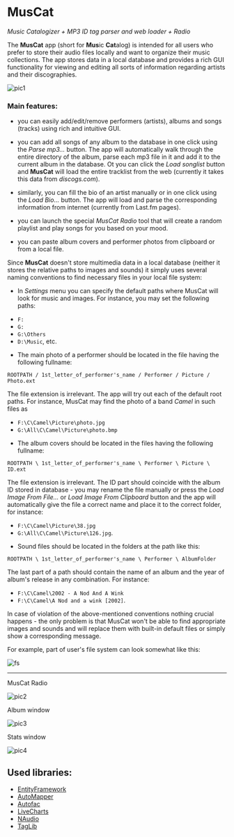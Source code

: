 # MusCat

*Music Catalogizer + MP3 ID tag parser and web loader + Radio*

The **MusCat** app (short for **Mus**ic **Cat**alog) is intended for all users who prefer to store their audio files locally and want to organize their music collections. The app stores data in a local database and provides a rich GUI functionality for viewing and editing all sorts of information regarding artists and their discographies.

![pic1](https://github.com/ar1st0crat/MusCat/blob/master/Screenshots/1.png)


### Main features:

* you can easily add/edit/remove performers (artists), albums and songs (tracks) using rich and intuitive GUI.

* you can add all songs of any album to the database in one click using the *Parse mp3...*  button. The app will automatically walk through the entire directory of the album, parse each mp3 file in it and add it to the current album in the database. Ot you can click the *Load songlist* button and **MusCat** will load the entire tracklist from the web (currently it takes this data from *discogs.com*).

* similarly, you can fill the bio of an artist manually or in one click using the *Load Bio...* button. The app will load and parse the corresponding information from internet (currently from Last.fm pages).

* you can launch the special *MusCat Radio* tool that will create a random playlist and play songs for you based on your mood.

* you can paste album covers and performer photos from clipboard or from a local file.


Since **MusCat** doesn't store multimedia data in a local database (neither it stores the relative paths to images and sounds) it simply uses several naming conventions to find necessary files in your local file system:

* In *Settings* menu you can specify the default paths where MusCat will look for music and images. For instance, you may set the following paths:

 - ```F:```
 - ```G:```
 - ```G:\Others```
 - ```D:\Music```, etc.

* The main photo of a performer should be located in the file having the following fullname:

```ROOTPATH / 1st_letter_of_performer's_name / Performer / Picture / Photo.ext```

The file extension is irrelevant. The app will try out each of the default root paths. For instance, MusCat may find the photo of a band *Camel* in such files as

 - ```F:\C\Camel\Picture\photo.jpg```
 - ```G:\All\C\Camel\Picture\photo.bmp```

* The album covers should be located in the files having the following fullname: 

```ROOTPATH \ 1st_letter_of_performer's_name \ Performer \ Picture \ ID.ext```

The file extension is irrelevant. The ID part should coincide with the album ID stored in database - you may rename the file manually or press the *Load Image From File...* or *Load Image From Clipboard* button and the app will automatically give the file a correct name and place it to the correct folder, for instance:

 - ```F:\C\Camel\Picture\38.jpg```
 - ```G:\All\C\Camel\Picture\126.jpg```.

* Sound files should be located in the folders at the path like this:

```ROOTPATH \ 1st_letter_of_performer's_name \ Performer \ AlbumFolder```

The last part of a path should contain the name of an album and the year of album's release in any combination. For instance:

 - ```F:\C\Camel\2002 - A Nod And A Wink```
 - ```F:\C\Camel\A Nod and a wink [2002]```.

In case of violation of the above-mentioned conventions nothing crucial happens - the only problem is that MusCat won't be able to find appropriate images and sounds and will replace them with built-in default files or simply show a corresponding message.

For example, part of user's file system can look somewhat like this:

![fs](https://github.com/ar1st0crat/MusCat/blob/master/Screenshots/fs.png)

<hr/>


MusCat Radio

![pic2](https://github.com/ar1st0crat/MusCat/blob/master/Screenshots/2.png)

Album window

![pic3](https://github.com/ar1st0crat/MusCat/blob/master/Screenshots/3.png)

Stats window

![pic4](https://github.com/ar1st0crat/MusCat/blob/master/Screenshots/5.png)


## Used libraries:

- [EntityFramework](https://www.nuget.org/packages/EntityFramework)
- [AutoMapper](http://automapper.org/)
- [Autofac](https://autofac.org/)
- [LiveCharts](https://lvcharts.net)
- [NAudio](https://naudio.codeplex.com)
- [TagLib](http://taglib.org)
